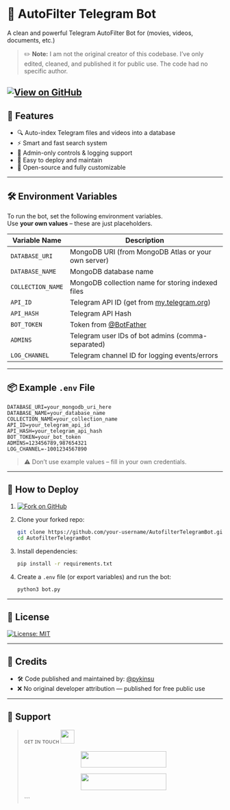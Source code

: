 # 📁 AutoFilter Telegram Bot

A clean and powerful Telegram AutoFilter Bot for (movies, videos, documents, etc.) 

> ✏️ **Note:** I am not the original creator of this codebase. I’ve only edited, cleaned, and published it for public use. The code had no specific author.

[![View on GitHub](https://img.shields.io/badge/View%20on-GitHub-blue?style=for-the-badge&logo=github)](https://github.com/pyKinsu/AutofilterTelegramBot)
---

## 🚀 Features

- 🔍 Auto-index Telegram files and videos into a database
- ⚡ Smart and fast search system
- 🔐 Admin-only controls & logging support
- 🧩 Easy to deploy and maintain
- 💯 Open-source and fully customizable

---

## 🛠️ Environment Variables

To run the bot, set the following environment variables.  
Use **your own values** – these are just placeholders.

| Variable Name     | Description                                                   |
|------------------|---------------------------------------------------------------|
| `DATABASE_URI`    | MongoDB URI (from MongoDB Atlas or your own server)          |
| `DATABASE_NAME`   | MongoDB database name                                         |
| `COLLECTION_NAME` | MongoDB collection name for storing indexed files            |
| `API_ID`          | Telegram API ID (get from [my.telegram.org](https://my.telegram.org)) |
| `API_HASH`        | Telegram API Hash                                             |
| `BOT_TOKEN`       | Token from [@BotFather](https://t.me/BotFather)              |
| `ADMINS`          | Telegram user IDs of bot admins (comma-separated)            |
| `LOG_CHANNEL`     | Telegram channel ID for logging events/errors                |

---

## 📦 Example `.env` File

```env
DATABASE_URI=your_mongodb_uri_here
DATABASE_NAME=your_database_name
COLLECTION_NAME=your_collection_name
API_ID=your_telegram_api_id
API_HASH=your_telegram_api_hash
BOT_TOKEN=your_bot_token
ADMINS=123456789,987654321
LOG_CHANNEL=-1001234567890
````

> ⚠️ Don’t use example values – fill in your own credentials.

---

## 🚀 How to Deploy

1. [![Fork on GitHub](https://img.shields.io/badge/Fork%20this-Repository-success?logo=github)](https://github.com/pyKinsu/AutofilterTelegramBot/fork)
2. Clone your forked repo:

   ```bash
   git clone https://github.com/your-username/AutofilterTelegramBot.git
   cd AutofilterTelegramBot
   ```

3. Install dependencies:

   ```bash
   pip install -r requirements.txt
   ```

4. Create a `.env` file (or export variables) and run the bot:

   ```bash
   python3 bot.py
   ```

---

## 🧾 License

[![License: MIT](https://img.shields.io/badge/License-MIT-yellow.svg?style=for-the-badge&logo=opensourceinitiative)](./LICENSE)

---

## 🙏 Credits

* 🛠 Code published and maintained by: [@pykinsu](https://t.me/pykinsu)
* ❌ No original developer attribution — published for free public use

---

## 🤝 Support

>ɢᴇᴛ ɪɴ ᴛᴏᴜᴄʜ <img src="https://media.giphy.com/media/LnQjpWaON8nhr21vNW/giphy.gif" width="32"/></h2> <p align="center"> <a href="https://telegram.me/kissuhelp"><img src="https://img.shields.io/badge/-Contact%20Me-black.svg?style=for-the-badge&logo=Telegram" width="200" height="38.5"/></a> </p> <p align="center"> <a href="https://telegram.me/kissubots"><img src="https://img.shields.io/badge/-Support%20Channel-black.svg?style=for-the-badge&logo=Telegram" width="200" height="38.5"/></a> </p> ```
